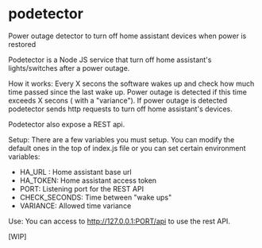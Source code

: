 # podetector
Power outage detector to turn off home assistant devices when power is restored

Podetector is a Node JS service that turn off home assistant's lights/switches after a power outage.

How it works:
Every X secons the software wakes up and check how much time passed since the last wake up. 
Power outage is detected if this time exceeds X secons ( with a "variance").
If power outage is detected podetector sends http requests to turn off home assistant's devices.

Podetector also expose a REST api.

Setup:
There are a few variables you must setup. You can modify the default ones in the top of index.js file or you can set certain environment variables:
- HA_URL : Home assistant base url
- HA_TOKEN: Home assistant access token
- PORT: Listening port for the REST API
- CHECK_SECONDS: Time between "wake ups"
- VARIANCE: Allowed time variance

Use:
You can access to http://127.0.0.1:PORT/api to use the rest API.

[WIP]

